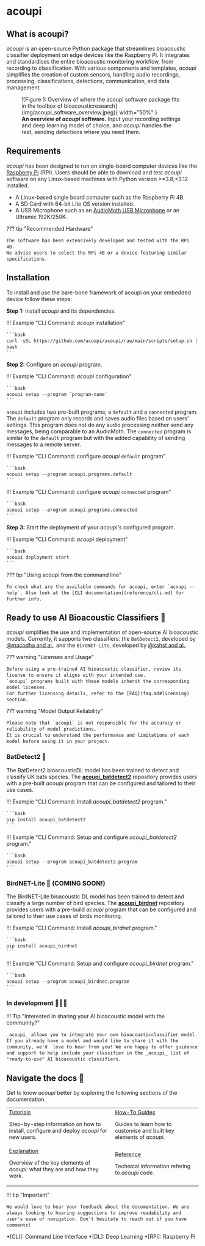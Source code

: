 # acoupi

## What is acoupi?

_acoupi_ is an open-source Python package that streamlines bioacoustic classifier deployment on edge devices like the Raspberry Pi.
It integrates and standardises the entire bioacoustic monitoring workflow, from recording to classification.
With various components and templates, _acoupi_ simplifies the creation of custom sensors, handling audio recordings, processing, classifications, detections, communication, and data management.

<figure markdown="span">
    ![Figure 1: Overview of where the acoupi software package fits in the toolbox of bioacousticresearch](img/acoupi_software_overview.jpeg){ width="50%" }
    <figcaption><b>An overview of <i>acoupi</i> software.</b> Input your recording settings and deep learning model of choice, and <i>acoupi</i> handles the rest, sending detections where you need them.
</figure>

## Requirements

_acoupi_ has been designed to run on single-board computer devices like the [Raspberry Pi](https://www.raspberrypi.org/) (RPi).
Users should be able to download and test _acoupi_ software on any Linux-based machines with Python version >=3.8,<3.12 installed.

- A Linux-based single board computer such as the Raspberry Pi 4B.
- A SD Card with 64-bit Lite OS version installed.
- A USB Microphone such as an [AudioMoth USB Microphone](https://www.openacousticdevices.info/audiomoth) or an Ultramic 192K/250K.

??? tip "Recommended Hardware"

    The software has been extensively developed and tested with the RPi 4B.
    We advise users to select the RPi 4B or a device featuring similar specifications.

## Installation

To install and use the bare-bone framework of acoupi on your embedded device follow these steps: 

**Step 1:** Install _acoupi_ and its dependencies.

!!! Example "CLI Command: _acoupi_ installation"

    ```bash
    curl -sSL https://github.com/acoupi/acoupi/raw/main/scripts/setup.sh | bash
    ```

**Step 2:** Configure an _acoupi_ program.

!!! Example "CLI Command: _acoupi_ configuration"

    ```bash
    acoupi setup --program `program-name`
    ```

`acoupi` includes two pre-built programs; a `default` and a `connected` program.
The `default` program only records and saves audio files based on users' settings. This program does not do any audio processing neither send any messages, being comparable to an AudioMoth.
The `connected` program is similar to the `default` program but with the added capability of sending messages to a remote server. 

!!! Example "CLI Command: configure _acoupi_ `default` program"

    ```bash
    acoupi setup --program acoupi.programs.default
    ```

!!! Example "CLI Command: configure _acoupi_ `connected` program"

    ```bash
    acoupi setup --program acoupi.programs.connected
    ```

**Step 3:** Start the deployment of your _acoupi's_ configured program.

!!! Example "CLI Command: _acoupi_ deployment"

    ```bash
    acoupi deployment start
    ```

??? tip "Using acoupi from the command line"

    To check what are the available commands for acoupi, enter `acoupi --help`. Also look at the [CLI documentation](reference/cli.md) for further info.

## Ready to use AI Bioacoustic Classifiers 🚀

_acoupi_ simplifies the use and implementation of open-source AI bioacoustic models.
Currently, it supports two classifiers: the `BatDetect2`, developed by [@macodha and al.](https://doi.org/10.1101/2022.12.14.520490), and the `BirdNET-Lite`, developed by [@kahst and al.](https://github.com/kahst).

??? warning "Licenses and Usage"

    Before using a pre-trained AI bioacoustic classifier, review its license to ensure it aligns with your intended use.
    `acoupi` programs built with these models inherit the corresponding model licenses.
    For further licensing details, refer to the [FAQ](faq.md#licensing) section.

??? warning "Model Output Reliability"

    Please note that `acoupi` is not responsible for the accuracy or reliability of model predictions.
    It is crucial to understand the performance and limitations of each model before using it in your project.

### BatDetect2 🦇

The BatDetect2 bioacousticDL model has been trained to detect and classify UK bats species.
The [**acoupi_batdetect2**](https://github.com/acoupi/acoupi_batdetect2) repository provides users with a pre-built _acoupi_ program that can be configured and tailored to their use cases.

!!! Example "CLI Command: Install _acoupi_batdetect2_ program."

    ```bash
    pip install acoupi_batdetect2
    ```
!!! Example "CLI Command: Setup and configure _acoupi_batdetect2_ program."

    ```bash
    acoupi setup --program acoupi_batdetect2.program
    ```

### BirdNET-Lite 🦜 (COMING SOON!)

The BirdNET-Lite bioacoustic DL model has been trained to detect and classify a large number of bird species.
The [**acoupi_birdnet**](https://github.com/acoupi/acoupi_birdnet) repository provides users with a pre-build _acoupi_ program that can be configured and tailored to their use cases of birds monitoring.

!!! Example "CLI Command: Install _acoupi_birdnet_ program."

    ```bash
    pip install acoupi_birdnet
    ```
!!! Example "CLI Command: Setup and configure _acoupi_birdnet_ program."

    ```bash
    acoupi setup --program acoupi_birdnet.program
    ```

###  In development 🐳🐘🐝
!!! Tip "Interested in sharing your AI bioacoustic model with the community?"

    _acoupi_ allows you to integrate your own bioacousticclassifier model. If you already have a model and would like to share it with the community, we'd  love to hear from you! We are happy to offer guidance and support to help include your classifier in the _acoupi_ list of "ready-to-use" AI bioacoustic classifiers. 


## Navigate the docs 📖

Get to know _acoupi_ better by exploring the following sections of the documentation.

<table>
    <tr>
        <td>
            <a href="tutorials">Tutorials</a>
            <p>Step-by-step information on how to install, configure and deploy <i>acoupi</i> for new users.</p>
        </td>
        <td>
            <a href="howtoguide">How-To Guides</a>
            <p>Guides to learn how to customise and built key elements of <i>acoupi</i>.</p>
        </td>
    </tr>
    <tr>
        <td>
            <a href="explanation">Explanation</a>
            <p>Overview of the key elements of <i>acoupi</i>: what they are and how they work.</p>
        </td>
        <td>
            <a href="reference">Reference</a>
            <p>Technical information refering to <i>acoupi</i> code.</p>
        </td>
    </tr>
</table>

!!! tip "Important"

    We would love to hear your feedback about the documentation. We are always looking to hearing suggestions to improve readability and user's ease of navigation. Don't hesitate to reach out if you have comments!

*[CLI]: Command Line Interface
*[DL]: Deep Learning
*[RPi]: Raspberry Pi
